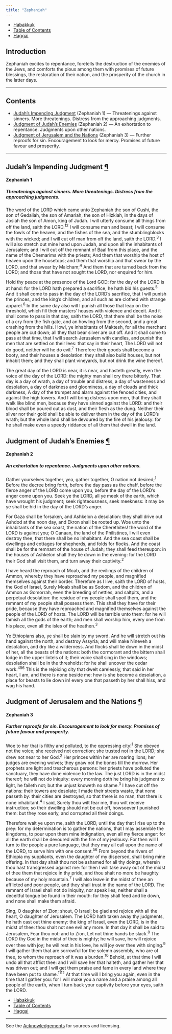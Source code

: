 ```yaml
---
title: "Zephaniah"
---
```


<ul class="nav my-3">
  <li class="nav-item"><a class="nav-link" href="./habakkuk.html">Habakkuk</a></li>
  <li class="nav-item"><a class="nav-link" href="./">Table of Contents</a></li>
  <li class="nav-item"><a class="nav-link" href="./haggai.html">Haggai</a></li>
</ul>

<h2 id="introduction">Introduction</h2>

Zephaniah excites to repentance, foretells the destruction of the enemies of the Jews, and comforts the pious among them with promises of future blessings, the restoration of their nation, and the prosperity of the church in the latter days.

-----



## Contents

- [Judah’s Impending Judgment](#judahs-impending-judgment) (Zephaniah 1) — Threatenings against sinners. More threatenings. Distress from the approaching judgments.
- [Judgment of Judah’s Enemies](#judgment-of-judahs-enemies) (Zephaniah 2) — An exhortation to repentance. Judgments upon other nations.
- [Judgment of Jerusalem and the Nations](#judgment-of-jerusalem-and-the-nations) (Zephaniah 3) — Further reproofs for sin. Encouragement to look for mercy. Promises of future favour and prosperity.

-----

<h2 class="heading" id="judahs-impending-judgment">Judah’s Impending Judgment <a class="marker" href="#judahs-impending-judgment">¶</a></h2>

<h4 class="passage">Zephaniah 1</h4>

<h5 class="themes">Threatenings against sinners. More threatenings. Distress from the approaching judgments.</h5>

<p>The word of the LORD which came unto Zephaniah the son of Cushi, the son of Gedaliah, the son of Amariah, the son of Hizkiah, in the days of Josiah the son of Amon, king of Judah. I will utterly consume all things from off the land, saith the LORD.<sup title="I will…: Heb. By taking away I will make an end">1</sup><sup title="the land: Heb. the face of the land">2</sup> I will consume man and beast; I will consume the fowls of the heaven, and the fishes of the sea, and the stumblingblocks with the wicked; and I will cut off man from off the land, saith the LORD.<sup title="stumblingblocks: or, idols">3</sup> I will also stretch out mine hand upon Judah, and upon all the inhabitants of Jerusalem; and I will cut off the remnant of Baal from this place, and the name of the Chemarims with the priests; And them that worship the host of heaven upon the housetops; and them that worship and that swear by the LORD, and that swear by Malcham;<sup title="by the…: or, to the LORD">4</sup> And them that are turned back from the LORD; and those that have not sought the LORD, nor enquired for him.</p>

<p>Hold thy peace at the presence of the Lord GOD: for the day of the LORD is at hand: for the LORD hath prepared a sacrifice, he hath bid his guests.<sup title="bid: Heb. sanctified, or, prepared">5</sup> And it shall come to pass in the day of the LORD’s sacrifice, that I will punish the princes, and the king’s children, and all such as are clothed with strange apparel.<sup title="punish: Heb. visit upon">6</sup> In the same day also will I punish all those that leap on the threshold, which fill their masters’ houses with violence and deceit. And it shall come to pass in that day, saith the LORD, that there shall be the noise of a cry from the fish gate, and an howling from the second, and a great crashing from the hills. Howl, ye inhabitants of Maktesh, for all the merchant people are cut down; all they that bear silver are cut off. And it shall come to pass at that time, that I will search Jerusalem with candles, and punish the men that are settled on their lees: that say in their heart, The LORD will not do good, neither will he do evil.<sup title="settled: Heb. curded, or, thickened">7</sup> Therefore their goods shall become a booty, and their houses a desolation: they shall also build houses, but not inhabit them; and they shall plant vineyards, but not drink the wine thereof.</p>

<p>The great day of the LORD is near, it is near, and hasteth greatly, even the voice of the day of the LORD: the mighty man shall cry there bitterly. That day is a day of wrath, a day of trouble and distress, a day of wasteness and desolation, a day of darkness and gloominess, a day of clouds and thick darkness, A day of the trumpet and alarm against the fenced cities, and against the high towers. And I will bring distress upon men, that they shall walk like blind men, because they have sinned against the LORD: and their blood shall be poured out as dust, and their flesh as the dung. Neither their silver nor their gold shall be able to deliver them in the day of the LORD’s wrath; but the whole land shall be devoured by the fire of his jealousy: for he shall make even a speedy riddance of all them that dwell in the land.</p>

<h2 class="heading" id="judgment-of-judahs-enemies">Judgment of Judah’s Enemies <a class="marker" href="#judgment-of-judahs-enemies">¶</a></h2>

<h4 class="passage">Zephaniah 2</h4>

<h5 class="themes">An exhortation to repentance. Judgments upon other nations.</h5>

<p>Gather yourselves together, yea, gather together, O nation not desired;<sup title="not…: or, not desirous">1</sup> Before the decree bring forth, before the day pass as the chaff, before the fierce anger of the LORD come upon you, before the day of the LORD’s anger come upon you. Seek ye the LORD, all ye meek of the earth, which have wrought his judgment; seek righteousness, seek meekness: it may be ye shall be hid in the day of the LORD’s anger.</p>

<p>For Gaza shall be forsaken, and Ashkelon a desolation: they shall drive out Ashdod at the noon day, and Ekron shall be rooted up. Woe unto the inhabitants of the sea coast, the nation of the Cherethites! the word of the LORD is against you; O Canaan, the land of the Philistines, I will even destroy thee, that there shall be no inhabitant. And the sea coast shall be dwellings and cottages for shepherds, and folds for flocks. And the coast shall be for the remnant of the house of Judah; they shall feed thereupon: in the houses of Ashkelon shall they lie down in the evening: for the LORD their God shall visit them, and turn away their captivity.<sup title="for the LORD: or, when, etc">2</sup></p>

<p>I have heard the reproach of Moab, and the revilings of the children of Ammon, whereby they have reproached my people, and magnified themselves against their border. Therefore as I live, saith the LORD of hosts, the God of Israel, Surely Moab shall be as Sodom, and the children of Ammon as Gomorrah, even the breeding of nettles, and saltpits, and a perpetual desolation: the residue of my people shall spoil them, and the remnant of my people shall possess them. This shall they have for their pride, because they have reproached and magnified themselves against the people of the LORD of hosts. The LORD will be terrible unto them: for he will famish all the gods of the earth; and men shall worship him, every one from his place, even all the isles of the heathen.<sup title="famish: Heb. make lean">3</sup></p>

<p>Ye Ethiopians also, ye shall be slain by my sword. And he will stretch out his hand against the north, and destroy Assyria; and will make Nineveh a desolation, and dry like a wilderness. And flocks shall lie down in the midst of her, all the beasts of the nations: both the cormorant and the bittern shall lodge in the upper lintels of it; their voice shall sing in the windows; desolation shall be in the thresholds: for he shall uncover the cedar work.<sup title="cormorant: or, pelican">4</sup><sup title="upper…: or, knops, or, chapiters">5</sup><sup title="for…: or, when he hath uncovered">6</sup> This is the rejoicing city that dwelt carelessly, that said in her heart, I am, and there is none beside me: how is she become a desolation, a place for beasts to lie down in! every one that passeth by her shall hiss, and wag his hand.</p>

<h2 class="heading" id="judgment-of-jerusalem-and-the-nations">Judgment of Jerusalem and the Nations <a class="marker" href="#judgment-of-jerusalem-and-the-nations">¶</a></h2>

<h4 class="passage">Zephaniah 3</h4>

<h5 class="themes">Further reproofs for sin. Encouragement to look for mercy. Promises of future favour and prosperity.</h5>

<p>Woe to her that is filthy and polluted, to the oppressing city!<sup title="her…: or, gluttonous: Heb. craw">1</sup> She obeyed not the voice; she received not correction; she trusted not in the LORD; she drew not near to her God.<sup title="correction: or, instruction">2</sup> Her princes within her are roaring lions; her judges are evening wolves; they gnaw not the bones till the morrow. Her prophets are light and treacherous persons: her priests have polluted the sanctuary, they have done violence to the law. The just LORD is in the midst thereof; he will not do iniquity: every morning doth he bring his judgment to light, he faileth not; but the unjust knoweth no shame.<sup title="every…: Heb. morning by morning">3</sup> I have cut off the nations: their towers are desolate; I made their streets waste, that none passeth by: their cities are destroyed, so that there is no man, that there is none inhabitant.<sup title="towers: or, corners">4</sup> I said, Surely thou wilt fear me, thou wilt receive instruction; so their dwelling should not be cut off, howsoever I punished them: but they rose early, and corrupted all their doings.</p>

<p>Therefore wait ye upon me, saith the LORD, until the day that I rise up to the prey: for my determination is to gather the nations, that I may assemble the kingdoms, to pour upon them mine indignation, even all my fierce anger: for all the earth shall be devoured with the fire of my jealousy. For then will I turn to the people a pure language, that they may all call upon the name of the LORD, to serve him with one consent.<sup title="language: Heb. lip">5</sup><sup title="consent: Heb. shoulder">6</sup> From beyond the rivers of Ethiopia my suppliants, even the daughter of my dispersed, shall bring mine offering. In that day shalt thou not be ashamed for all thy doings, wherein thou hast transgressed against me: for then I will take away out of the midst of thee them that rejoice in thy pride, and thou shalt no more be haughty because of my holy mountain.<sup title="because…: Heb. in my holy">7</sup> I will also leave in the midst of thee an afflicted and poor people, and they shall trust in the name of the LORD. The remnant of Israel shall not do iniquity, nor speak lies; neither shall a deceitful tongue be found in their mouth: for they shall feed and lie down, and none shall make them afraid.</p>

<p>Sing, O daughter of Zion; shout, O Israel; be glad and rejoice with all the heart, O daughter of Jerusalem. The LORD hath taken away thy judgments, he hath cast out thine enemy: the king of Israel, even the LORD, is in the midst of thee: thou shalt not see evil any more. In that day it shall be said to Jerusalem, Fear thou not: and to Zion, Let not thine hands be slack.<sup title="slack: or, faint">8</sup> The LORD thy God in the midst of thee is mighty; he will save, he will rejoice over thee with joy; he will rest in his love, he will joy over thee with singing.<sup title="rest: Heb. be silent">9</sup> I will gather them that are sorrowful for the solemn assembly, who are of thee, to whom the reproach of it was a burden.<sup title="reproach…: Heb. the burden upon it was reproach">10</sup> Behold, at that time I will undo all that afflict thee: and I will save her that halteth, and gather her that was driven out; and I will get them praise and fame in every land where they have been put to shame.<sup title="get…: Heb. set them for a praise">11</sup><sup title="where…: Heb. of their shame">12</sup> At that time will I bring you again, even in the time that I gather you: for I will make you a name and a praise among all people of the earth, when I turn back your captivity before your eyes, saith the LORD.</p>

<ul class="nav my-3">
  <li class="nav-item"><a class="nav-link" href="./habakkuk.html">Habakkuk</a></li>
  <li class="nav-item"><a class="nav-link" href="./">Table of Contents</a></li>
  <li class="nav-item"><a class="nav-link" href="./haggai.html">Haggai</a></li>
</ul>

---

<div class="small-print">
<p>See the <a href="./acknowledgements.html">Acknowledgements</a> for sources and licensing.</p>
</div>